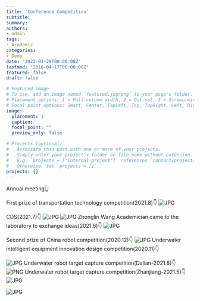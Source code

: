```yaml
---
title: 'Conference Competition'
subtitle: 
summary: 
authors:
- admin
tags:
- Academic
categories:
- Demo
date: "2022-03-20T00:00:00Z"
lastmod: "2018-04-17T00:00:00Z"
featured: false
draft: false

# Featured image
# To use, add an image named `featured.jpg/png` to your page's folder.
# Placement options: 1 = Full column width, 2 = Out-set, 3 = Screen-width
# Focal point options: Smart, Center, TopLeft, Top, TopRight, Left, Right, BottomLeft, Bottom, BottomRight
image:
  placement: 1
  caption: 
  focal_point: ""
  preview_only: false

# Projects (optional).
#   Associate this post with one or more of your projects.
#   Simply enter your project's folder or file name without extension.
#   E.g. `projects = ["internal-project"]` references `content/project/deep-learning/index.md`.
#   Otherwise, set `projects = []`.
projects: []
---
```


Annual meeting:point_up_2:

First prize of transportation technology competition(2021.8):point_down:
![JPG](./3.jpg)

CDS(2021.7):point_down:
![JPG](./4.JPG)
![JPG](./5.JPG)
Zhonglin Wang Academician came to the laboratory to exchange ideas(2021.6):point_down:
![JPG](./7.jpg)

Second prize of China robot competition(2020.12):point_down:
![JPG](./12.JPG)
Underwater intelligent equipment innovation design competition(2020.11):point_down:

![JPG](./13.JPG)
Underwater robot target capture competition(Dalian-2021.8):point_down:
![PNG](./15.png)
Underwater robot target capture competition(Zhanjiang-2021.5):point_down:
![JPG](./18.JPG)

![JPG](./20.jpg)



